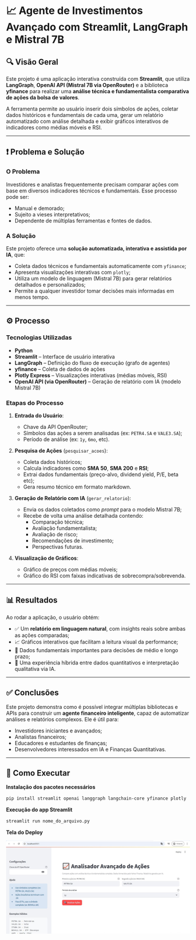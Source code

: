 # 📈 Agente de Investimentos Avançado com Streamlit, LangGraph e Mistral 7B

## 🔍 Visão Geral

Este projeto é uma aplicação interativa construída com **Streamlit**, que utiliza **LangGraph**, **OpenAI API (Mistral 7B via OpenRouter)** e a biblioteca **yfinance** para realizar uma **análise técnica e fundamentalista comparativa de ações da bolsa de valores**.

A ferramenta permite ao usuário inserir dois símbolos de ações, coletar dados históricos e fundamentais de cada uma, gerar um relatório automatizado com análise detalhada e exibir gráficos interativos de indicadores como médias móveis e RSI.

---

## ❗ Problema e Solução

### O Problema
Investidores e analistas frequentemente precisam comparar ações com base em diversos indicadores técnicos e fundamentais. Esse processo pode ser:
- Manual e demorado;
- Sujeito a vieses interpretativos;
- Dependente de múltiplas ferramentas e fontes de dados.

### A Solução
Este projeto oferece uma **solução automatizada, interativa e assistida por IA**, que:
- Coleta dados técnicos e fundamentais automaticamente com `yfinance`;
- Apresenta visualizações interativas com `plotly`;
- Utiliza um modelo de linguagem (Mistral 7B) para gerar relatórios detalhados e personalizados;
- Permite a qualquer investidor tomar decisões mais informadas em menos tempo.

---

## ⚙️ Processo

### Tecnologias Utilizadas
- **Python**
- **Streamlit** – Interface de usuário interativa
- **LangGraph** – Definição do fluxo de execução (grafo de agentes)
- **yfinance** – Coleta de dados de ações
- **Plotly Express** – Visualizações interativas (médias móveis, RSI)
- **OpenAI API (via OpenRouter)** – Geração de relatório com IA (modelo Mistral 7B)

### Etapas do Processo

1. **Entrada do Usuário**:
   - Chave da API OpenRouter;
   - Símbolos das ações a serem analisadas (ex: `PETR4.SA` e `VALE3.SA`);
   - Período de análise (ex: `1y`, `6mo`, etc).

2. **Pesquisa de Ações** (`pesquisar_acoes`):
   - Coleta dados históricos;
   - Calcula indicadores como **SMA 50**, **SMA 200** e **RSI**;
   - Extrai dados fundamentais (preço-alvo, dividend yield, P/E, beta etc);
   - Gera resumo técnico em formato markdown.

3. **Geração de Relatório com IA** (`gerar_relatorio`):
   - Envia os dados coletados como *prompt* para o modelo Mistral 7B;
   - Recebe de volta uma análise detalhada contendo:
     - Comparação técnica;
     - Avaliação fundamentalista;
     - Avaliação de risco;
     - Recomendações de investimento;
     - Perspectivas futuras.

4. **Visualização de Gráficos**:
   - Gráfico de preços com médias móveis;
   - Gráfico do RSI com faixas indicativas de sobrecompra/sobrevenda.

---

## 📊 Resultados

Ao rodar a aplicação, o usuário obtém:

- ✅ Um **relatório em linguagem natural**, com insights reais sobre ambas as ações comparadas;
- 📈 Gráficos interativos que facilitam a leitura visual da performance;
- 🔎 Dados fundamentais importantes para decisões de médio e longo prazo;
- 🤖 Uma experiência híbrida entre dados quantitativos e interpretação qualitativa via IA.

---

## ✅ Conclusões

Este projeto demonstra como é possível integrar múltiplas bibliotecas e APIs para construir um **agente financeiro inteligente**, capaz de automatizar análises e relatórios complexos. Ele é útil para:

- Investidores iniciantes e avançados;
- Analistas financeiros;
- Educadores e estudantes de finanças;
- Desenvolvedores interessados em IA e Finanças Quantitativas.
---

## 🚀 Como Executar

**Instalação dos pacotes necessários**
```bash
pip install streamlit openai langgraph langchain-core yfinance plotly
```

**Execução do app Streamlit**
```bash
streamlit run nome_do_arquivo.py
```

**Tela do Deploy**

![imagem](https://github.com/gustavoptavares/agente_financeiro/blob/main/Deploy.jpg)
